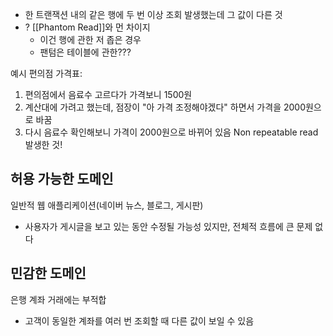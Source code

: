 - 한 트랜잭션 내의 같은 행에 두 번 이상 조회 발생했는데 그 값이 다른 것
- ? [[Phantom Read]]와 먼 차이지
	- 이건 행에 관한 저 좁은 경우
	- 팬텀은 테이블에 관한???

예시 편의점 가격표:
1. 편의점에서 음료수 고르다가 가격보니 1500원
2. 계산대에 가려고 했는데, 점장이 "아 가격 조정해야겠다" 하면서 가격을 2000원으로 바꿈
3. 다시 음료수 확인해보니 가격이 2000원으로 바뀌어 있음
Non repeatable read 발생한 것!

## 허용 가능한 도메인
일반적 웹 애플리케이션(네이버 뉴스, 블로그, 게시판)
- 사용자가 게시글을 보고 있는 동안 수정될 가능성 있지만, 전체적 흐름에 큰 문제 없다
## 민감한 도메인
은행 계좌 거래에는 부적합
- 고객이 동일한 계좌를 여러 번 조회할 때 다른 값이 보일 수 있음